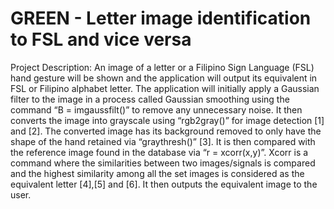 # GREEN - Letter image identification to FSL and vice versa
Project Description:
An image of a letter or a Filipino Sign Language (FSL) hand gesture will be shown and the application will output its equivalent in FSL or Filipino alphabet letter. The application will initially apply a Gaussian filter to the image in a process called Gaussian smoothing using the command “B = imgaussfilt()” to remove any unnecessary noise. It then converts the image into grayscale using “rgb2gray()” for image detection [1] and [2]. The converted image has its background removed to only have the shape of the hand retained via “graythresh()” [3]. It is then compared with the reference image found in the database via “r = xcorr(x,y)”. Xcorr is a command where the similarities between two images/signals is compared and the highest similarity among all the set images is considered as the equivalent letter [4],[5] and [6]. It then outputs the equivalent image to the user.

